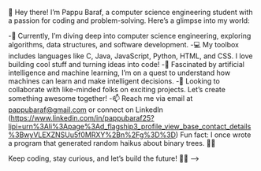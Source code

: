 👋 Hey there! I’m Pappu Baraf, a computer science engineering student with a passion for coding and problem-solving. 
    Here’s a glimpse into my world:

-🌱 Currently, I’m diving deep into computer science engineering, exploring algorithms, data structures, and software development.
-💻 My toolbox includes languages like C, Java, JavaScript, Python, HTML, and CSS. 
     I love building cool stuff and turning ideas into code!
-🤖 Fascinated by artificial intelligence and machine learning,
    I’m on a quest to understand how machines can learn and make intelligent decisions.
-🚀 Looking to collaborate with like-minded folks on exciting projects. 
    Let’s create something awesome together!
-📫 Reach me via email at pappubaraf@gmail.com or connect on LinkedIn (https://www.linkedin.com/in/pappubaraf25?lipi=urn%3Ali%3Apage%3Ad_flagship3_profile_view_base_contact_details%3BwyVLEXZNSUu5f0MRXY%2Bn%2Fg%3D%3D)
    Fun fact: I once wrote a program that generated random haikus about binary trees. 🌳📝

   Keep coding, stay curious, and let’s build the future! 🚀✨
   -->
